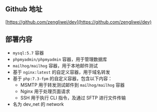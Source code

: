 ## Github 地址

[https://github.com/zengliwei/dev](https://github.com/zengliwei/dev)


## 部署内容

- `mysql:5.7` 容器
- `phpmyadmin/phpmyadmin` 容器，用于管理数据库
- `mailhog/mailhog` 容器，用于本地邮件测试
- 基于 `nginx:latest` 的自定义容器，用于域名转发
- 基于 `php:7.3-fpm` 的自定义容器，包含以下内容：
    - MSMTP 用于转发测试邮件到 `mailhog/mailhog` 容器
    - Nginx 用于处理页面请求
    - SSH 用于执行 CLI 指令，及通过 SFTP 进行文件传输 
- 名为 dev_net 的 network
